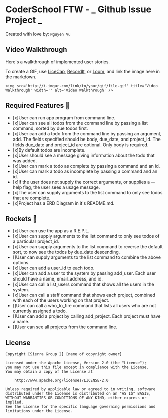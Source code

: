 # CoderSchool FTW - _ Github Issue Project _

Created with love by: `Nguyen Vu`


## Video Walkthrough

Here's a walkthrough of implemented user stories.

To create a GIF, use [LiceCap](http://www.cockos.com/licecap/), [RecordIt](http://www.recordit.co), or [Loom](http://www.useloom.com), and link the image here in the markdown.

```
<img src='http://i.imgur.com/link/to/your/gif/file.gif' title='Video Walkthrough' width='' alt='Video Walkthrough' />
```

## Required Features 🎯
- [x]User can run app program from command line.
- [x]User can see all todos from the command line by passing a list command, sorted by due todos first.
- [x]User can add a todo from the command line by passing an argument, add. The fields specified should be body, due_date, and project_id. The fields due_date and project_id are optional. Only body is required.
- [x]By default todos are incomplete.
- [x]User should see a message giving information about the todo that was added.
- [x]User can mark a todo as complete by passing a command and an id.
- [x]User can mark a todo as incomplete by passing a command and an id.
- [x]If the user does not supply the correct arguments, or supplies a --help flag, the user sees a usage message.
- [x]The user can supply arguments to the list command to only see todos that are complete.
- [x]Project has a ERD Diagram in it's README.md.
## Rockets 🚀
- [x]User can use the app as a R.E.P.L.
- [x]User can supply arguments to the list command to only see todos of a particular project_id.
- [x]User can supply arguments to the list command to reverse the default sort, to now see the todos by due_date descending.
- []User can supply arguments to the list command to combine the above options.
- [x]User can add a user_id to each todo.
- [x]User can add a user to the system by passing add_user. Each user should have a name, email_address, and id.
- [x]User can call a list_users command that shows all the users in the system.
- [x]User can call a staff command that shows each project, combined with each of the users working on that project.
- []User can call a who_to_fire command that lists all users who are not currently assigned a todo.
- []User can add a project by calling add_project. Each project must have a name.
- []User can see all projects from the command line.


## License

    Copyright [Sierra Group 2] [name of copyright owner]

    Licensed under the Apache License, Version 2.0 (the "License");
    you may not use this file except in compliance with the License.
    You may obtain a copy of the License at

        http://www.apache.org/licenses/LICENSE-2.0

    Unless required by applicable law or agreed to in writing, software
    distributed under the License is distributed on an "AS IS" BASIS,
    WITHOUT WARRANTIES OR CONDITIONS OF ANY KIND, either express or implied.
    See the License for the specific language governing permissions and
    limitations under the License.
